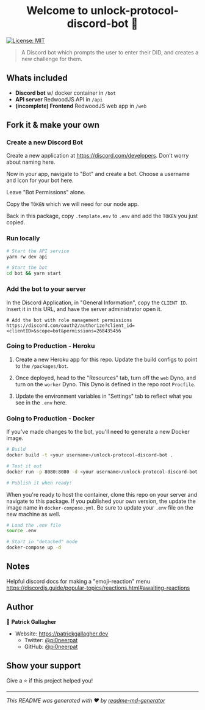 <h1 align="center">Welcome to unlock-protocol-discord-bot 👋</h1>
<p>
  <a href="#" target="_blank">
    <img alt="License: MIT" src="https://img.shields.io/badge/License-MIT-yellow.svg" />
  </a>
</p>

> A Discord bot which prompts the user to enter their DID, and creates a new challenge for them.

## Whats included

- **Discord bot** w/ docker container in `/bot`
- **API server** RedwoodJS API in `/api`
- **(incomplete) Frontend** RedwoodJS web app in `/web`

## Fork it & make your own

### Create a new Discord Bot

Create a new application at https://discord.com/developers. Don't worry about naming here.

Now in your app, navigate to "Bot" and create a bot. Choose a username and Icon for your bot here.

Leave "Bot Permissions" alone.

Copy the `TOKEN` which we will need for our node app.

Back in this package, copy `.template.env` to `.env` and add the `TOKEN` you just copied.

### Run locally

```bash
# Start the API service
yarn rw dev api

# Start the bot
cd bot && yarn start
```

### Add the bot to your server

In the Discord Application, in "General Information", copy the `CLIENT ID`. Insert it in this URL, and have the server administrator open it.

```
# Add the bot with role management permissions
https://discord.com/oauth2/authorize?client_id=<clientID>&scope=bot&permissions=268435456
```

### Going to Production - Heroku

1. Create a new Heroku app for this repo. Update the build configs to point to the `/packages/bot`.

2. Once deployed, head to the "Resources" tab, turn off the `web` Dyno, and turn on the `worker` Dyno. This Dyno is defined in the repo root `Procfile`.

3. Update the environment variables in "Settings" tab to reflect what you see in the `.env` here.

### Going to Production - Docker

If you've made changes to the bot, you'll need to generate a new Docker image.

```bash
# Build
docker build -t <your username>/unlock-protocol-discord-bot .

# Test it out
docker run -p 8080:8080 -d <your username>/unlock-protocol-discord-bot

# Publish it when ready!
```

When you're ready to host the container, clone this repo on your server and navigate to this package. If you published your own version, the update the image name in `docker-compose.yml`. Be sure to update your `.env` file on the new machine as well.

```bash
# Load the .env file
source .env

# Start in "detached" mode
docker-compose up -d
```

## Notes

Helpful discord docs for making a "emoji-reaction" menu https://discordjs.guide/popular-topics/reactions.html#awaiting-reactions

## Author

👤 **Patrick Gallagher**

- Website: https://patrickgallagher.dev
  - Twitter: [@pi0neerpat](https://twitter.com/pi0neerpat)
  - GitHub: [@pi0neerpat](https://github.com/pi0neerpat)

## Show your support

Give a ⭐️ if this project helped you!

---

_This README was generated with ❤️ by [readme-md-generator](https://github.com/kefranabg/readme-md-generator)_
